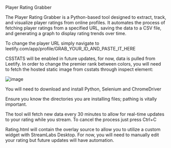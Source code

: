 Player Rating Grabber

The Player Rating Grabber is a Python-based tool designed to extract, track, and visualize player ratings from online profiles. It automates the process of fetching player ratings from a specified URL, saving the data to a CSV file, and generating a graph to display rating trends over time.

To change the player URL simply navigate to leetify.com/app/profile/GRAB_YOUR_ID_AND_PASTE_IT_HERE

CSSTATS will be enabled in future updates, for now, data is pulled from Leetify. In order to change the premier rank between colors, you will need to fetch the hosted static image from csstats through inspect element:

![image](https://github.com/user-attachments/assets/04b87963-f10f-4913-aa08-ee1394332af1)

You will need to download and install Python, Selenium and ChromeDriver

Ensure you know the directories you are installing files; pathing is vitally important.

The tool will fetch new data every 30 minutes to allow for real-time updates to your rating while you stream. To cancel the process just press Ctrl+C

Rating.html will contain the overlay source to allow you to utilize a custom widget with StreamLabs Desktop. For now, you will need to manually edit your rating but future updates will have automation.



